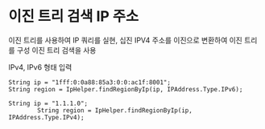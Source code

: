 이진 트리  검색 IP 주소
===================


이진 트리를 사용하여 IP 쿼리를 실현, 
십진 IPV4 주소를 이진으로 변환하여 이진 트리를 구성
이진 트리 검색을 사용 

IPv4, IPv6 형태 입력
```
String ip = "1fff:0:0a88:85a3:0:0:ac1f:8001";
String region = IpHelper.findRegionByIp(ip, IPAddress.Type.IPv6);
```
```
String ip = "1.1.1.0";
        String region = IpHelper.findRegionByIp(ip, IPAddress.Type.IPv4);
```

